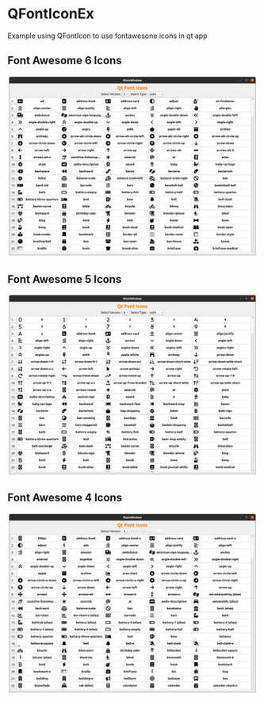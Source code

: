 # QFontIconEx
Example using QFontIcon to use fontawesone icons in qt app
## Font Awesome 6 Icons
![Font Awesome 6 Icons](screenshot-fa-6.png)
## Font Awesome 5 Icons
![Font Awesome 5 Icons](screenshot-fa-5.png)
## Font Awesome 4 Icons
![Font Awesome 4 Icons](screenshot-fa-4.png)
